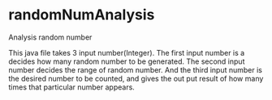 # randomNumAnalysis
Analysis random number

This java file takes 3 input number(Integer). The first input number is a decides how many random number to be generated. The second input number decides the range of random number. And the third input number is the desired number to be counted, and  gives the out put result of how many times that particular number appears.
